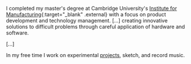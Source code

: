 I completed my master's degree at Cambridge University's [Institute for Manufacturing](https://www.ifm.eng.cam.ac.uk/){:target="_blank" .external} with a focus on product development and technology management. [...] creating innovative solutions to difficult problems through careful application of hardware and software.

[...]

In my free time I work on experimental [projects](/work/), sketch, and record music.
